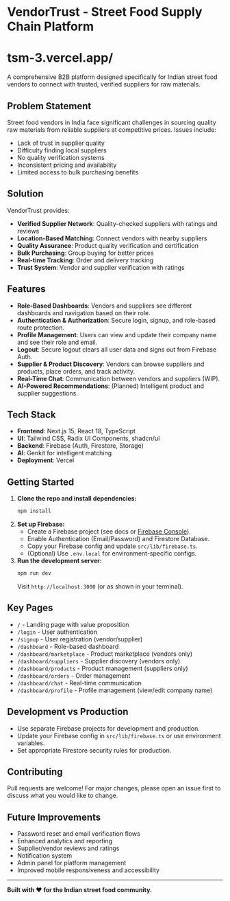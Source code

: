 # VendorTrust - Street Food Supply Chain Platform
# tsm-3.vercel.app/

A comprehensive B2B platform designed specifically for Indian street food vendors to connect with trusted, verified suppliers for raw materials.

## Problem Statement
Street food vendors in India face significant challenges in sourcing quality raw materials from reliable suppliers at competitive prices. Issues include:
- Lack of trust in supplier quality
- Difficulty finding local suppliers
- No quality verification systems
- Inconsistent pricing and availability
- Limited access to bulk purchasing benefits

## Solution
VendorTrust provides:
- **Verified Supplier Network**: Quality-checked suppliers with ratings and reviews
- **Location-Based Matching**: Connect vendors with nearby suppliers
- **Quality Assurance**: Product quality verification and certification
- **Bulk Purchasing**: Group buying for better prices
- **Real-time Tracking**: Order and delivery tracking
- **Trust System**: Vendor and supplier verification with ratings

## Features
- **Role-Based Dashboards**: Vendors and suppliers see different dashboards and navigation based on their role.
- **Authentication & Authorization**: Secure login, signup, and role-based route protection.
- **Profile Management**: Users can view and update their company name and see their role and email.
- **Logout**: Secure logout clears all user data and signs out from Firebase Auth.
- **Supplier & Product Discovery**: Vendors can browse suppliers and products, place orders, and track activity.
- **Real-Time Chat**: Communication between vendors and suppliers (WIP).
- **AI-Powered Recommendations**: (Planned) Intelligent product and supplier suggestions.

## Tech Stack
- **Frontend**: Next.js 15, React 18, TypeScript
- **UI**: Tailwind CSS, Radix UI Components, shadcn/ui
- **Backend**: Firebase (Auth, Firestore, Storage)
- **AI**: Genkit for intelligent matching
- **Deployment**: Vercel

## Getting Started

1. **Clone the repo and install dependencies:**
   ```bash
   npm install
   ```
2. **Set up Firebase:**
   - Create a Firebase project (see docs or [Firebase Console](https://console.firebase.google.com/)).
   - Enable Authentication (Email/Password) and Firestore Database.
   - Copy your Firebase config and update `src/lib/firebase.ts`.
   - (Optional) Use `.env.local` for environment-specific configs.
3. **Run the development server:**
   ```bash
   npm run dev
   ```
   Visit `http://localhost:3000` (or as shown in your terminal).

## Key Pages
- `/` - Landing page with value proposition
- `/login` - User authentication
- `/signup` - User registration (vendor/supplier)
- `/dashboard` - Role-based dashboard
- `/dashboard/marketplace` - Product marketplace (vendors only)
- `/dashboard/suppliers` - Supplier discovery (vendors only)
- `/dashboard/products` - Product management (suppliers only)
- `/dashboard/orders` - Order management
- `/dashboard/chat` - Real-time communication
- `/dashboard/profile` - Profile management (view/edit company name)

## Development vs Production
- Use separate Firebase projects for development and production.
- Update your Firebase config in `src/lib/firebase.ts` or use environment variables.
- Set appropriate Firestore security rules for production.

## Contributing
Pull requests are welcome! For major changes, please open an issue first to discuss what you would like to change.

## Future Improvements
- Password reset and email verification flows
- Enhanced analytics and reporting
- Supplier/vendor reviews and ratings
- Notification system
- Admin panel for platform management
- Improved mobile responsiveness and accessibility

---

**Built with ❤️ for the Indian street food community.**
